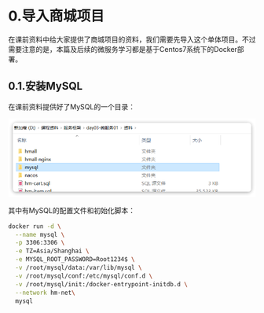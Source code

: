 # 0.导入商城项目

在课前资料中给大家提供了商城项目的资料，我们需要先导入这个单体项目。不过需要注意的是，本篇及后续的微服务学习都是基于Centos7系统下的Docker部署。

## 0.1.安装MySQL

在课前资料提供好了MySQL的一个目录：

![img](SpringCloud.assets/17030735076324.png)

其中有MySQL的配置文件和初始化脚本：



```bash
docker run -d \
  --name mysql \
  -p 3306:3306 \
  -e TZ=Asia/Shanghai \
  -e MYSQL_ROOT_PASSWORD=Root1234$ \
  -v /root/mysql/data:/var/lib/mysql \
  -v /root/mysql/conf:/etc/mysql/conf.d \
  -v /root/mysql/init:/docker-entrypoint-initdb.d \
  --network hm-net\
  mysql
```


